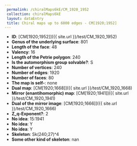 ```yaml
--- 
 permalink: /chiralMaps6kE/CM_1920_1952 
 collection: chiralMaps6kE
 layout: dataEntry
 title: Chiral maps up to 6000 edges - CM[1920;1952]
---
```


- **ID**: [CM[1920;1952]]({{ site.url }}/test/CM_1920_1952)
- **Genus of the underlying surface**: 801
- **Length of the face**: 48
- **Valency**: 16
- **Length of the Petrie polygon**: 240
- **Is the automorphism group solvable?**: S
- **Number of vertices**: 240
- **Number of edges**: 1920
- **Number of faces**: 80
- **The map is self-**: none
- **Dual map**: [CM[1920;1668]]({{ site.url }}/test/CM_1920_1668)
- **Mirror (enantihomorphic) map**: [CM[1920;1941]]({{ site.url }}/test/CM_1920_1941)
- **Dual of the mirror image**: [CM[1920;1666]]({{ site.url }}/test/CM_1920_1666)
- **Z_q-Exponent?**: 2
- **No idea**:  15:1941
- **No idea**: Y
- **No idea**: Y
- **Skeleton**: Sk(240;27)^4
- **Some other kind of skeleton**: nan
